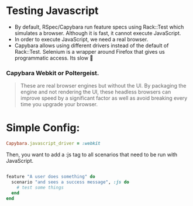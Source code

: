 # Testing Javascript

- By default, RSpec/Capybara run feature specs using Rack::Test which simulates a browser. Although it is fast, it cannot execute JavaScript.
- In order to execute JavaScript, we need a real browser. 
- Capybara allows using different drivers instead of the default of Rack::Test. Selenium is a wrapper around Firefox that gives us programmatic access. Its slow 🫥

### Capybara Webkit or Poltergeist.
> These are real browser engines but without the UI. By packaging the engine and not rendering the UI, these headless browsers can improve speed by a significant factor as well as avoid breaking every time you upgrade your browser.

# Simple Config:

```ruby
Capybara.javascript_driver = :webkit
```
Then, you want to add a :js tag to all scenarios that need to be run with JavaScript.
```ruby

feature "A user does something" do
  scenario "and sees a success message", :js do
    # test some things
  end 
end
```
